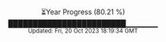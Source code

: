 <p align="center">
⏳Year Progress (80.21 %) <br>
████████████████████████▁▁▁▁▁▁ <br>
<sub>Updated: Fri, 20 Oct 2023 18:19:34 GMT</sub>
</p>

